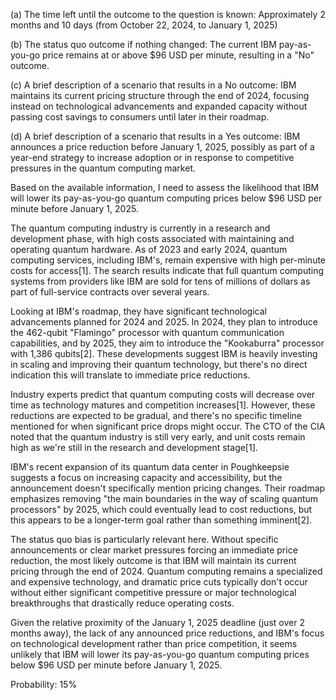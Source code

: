 (a) The time left until the outcome to the question is known: Approximately 2 months and 10 days (from October 22, 2024, to January 1, 2025)

(b) The status quo outcome if nothing changed: The current IBM pay-as-you-go price remains at or above $96 USD per minute, resulting in a "No" outcome.

(c) A brief description of a scenario that results in a No outcome: IBM maintains its current pricing structure through the end of 2024, focusing instead on technological advancements and expanded capacity without passing cost savings to consumers until later in their roadmap.

(d) A brief description of a scenario that results in a Yes outcome: IBM announces a price reduction before January 1, 2025, possibly as part of a year-end strategy to increase adoption or in response to competitive pressures in the quantum computing market.

Based on the available information, I need to assess the likelihood that IBM will lower its pay-as-you-go quantum computing prices below $96 USD per minute before January 1, 2025.

The quantum computing industry is currently in a research and development phase, with high costs associated with maintaining and operating quantum hardware. As of 2023 and early 2024, quantum computing services, including IBM's, remain expensive with high per-minute costs for access[1]. The search results indicate that full quantum computing systems from providers like IBM are sold for tens of millions of dollars as part of full-service contracts over several years.

Looking at IBM's roadmap, they have significant technological advancements planned for 2024 and 2025. In 2024, they plan to introduce the 462-qubit "Flamingo" processor with quantum communication capabilities, and by 2025, they aim to introduce the "Kookaburra" processor with 1,386 qubits[2]. These developments suggest IBM is heavily investing in scaling and improving their quantum technology, but there's no direct indication this will translate to immediate price reductions.

Industry experts predict that quantum computing costs will decrease over time as technology matures and competition increases[1]. However, these reductions are expected to be gradual, and there's no specific timeline mentioned for when significant price drops might occur. The CTO of the CIA noted that the quantum industry is still very early, and unit costs remain high as we're still in the research and development stage[1].

IBM's recent expansion of its quantum data center in Poughkeepsie suggests a focus on increasing capacity and accessibility, but the announcement doesn't specifically mention pricing changes. Their roadmap emphasizes removing "the main boundaries in the way of scaling quantum processors" by 2025, which could eventually lead to cost reductions, but this appears to be a longer-term goal rather than something imminent[2].

The status quo bias is particularly relevant here. Without specific announcements or clear market pressures forcing an immediate price reduction, the most likely outcome is that IBM will maintain its current pricing through the end of 2024. Quantum computing remains a specialized and expensive technology, and dramatic price cuts typically don't occur without either significant competitive pressure or major technological breakthroughs that drastically reduce operating costs.

Given the relative proximity of the January 1, 2025 deadline (just over 2 months away), the lack of any announced price reductions, and IBM's focus on technological development rather than price competition, it seems unlikely that IBM will lower its pay-as-you-go quantum computing prices below $96 USD per minute before January 1, 2025.

Probability: 15%